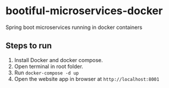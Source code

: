 # bootiful-microservices-docker
Spring boot microservices running in docker containers

## Steps to run
1. Install Docker and docker compose.
2. Open terminal in root folder.
3. Run `docker-compose -d up`
4. Open the website app in browser at `http://localhost:8001`
